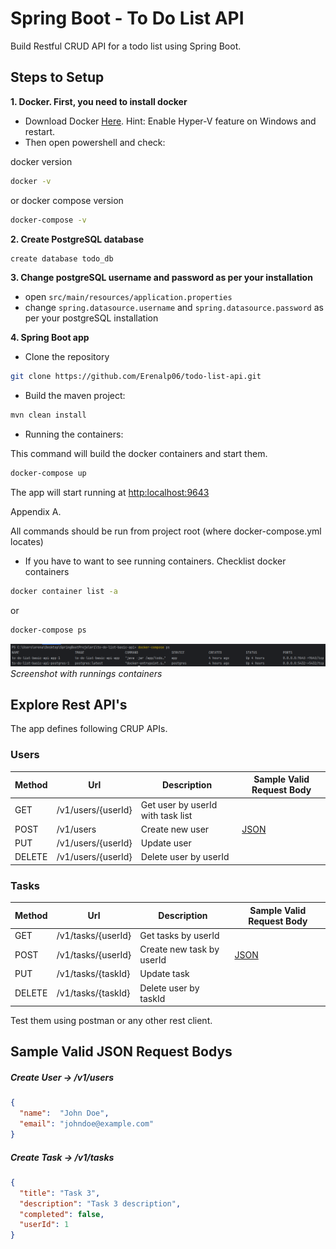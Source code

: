 # Spring Boot - To Do List API

Build Restful CRUD API for a todo list using Spring Boot.

## Steps to Setup

**1. Docker. First, you need to install docker**

* Download Docker [Here](https://docs.docker.com/docker-for-windows/install/). Hint: Enable Hyper-V feature on Windows and restart.
* Then open powershell and check:

docker version
```bash
docker -v
```

or docker compose version
```bash
docker-compose -v
```

**2. Create PostgreSQL database**
```bash
create database todo_db
```

**3. Change postgreSQL username and password as per your installation**

+ open `src/main/resources/application.properties`
+ change `spring.datasource.username` and `spring.datasource.password` as per your postgreSQL installation

**4. Spring Boot app**
* Clone the repository
```bash
git clone https://github.com/Erenalp06/todo-list-api.git
```
* Build the maven project:
```bash
mvn clean install
```
* Running the containers:

This command will build the docker containers and start them.
```bash
docker-compose up
```

The app will start running at <http:localhost:9643>

Appendix A.

All commands should be run from project root (where docker-compose.yml locates)

* If you have to want to see running containers.
Checklist docker containers
```bash
docker container list -a
```
or
```bash
docker-compose ps
```

![Screenshot docker containers list](/docker_containers.png)
*Screenshot with runnings containers*


## Explore Rest API's

The app defines following CRUP APIs.

### Users

| Method | Url | Description | Sample Valid Request Body |
| ------ | --- | ----------- | ------------------------- |
| GET    | /v1/users/{userId} | Get user by userId with task list | |
| POST   | /v1/users | Create new user | [JSON](#usercreate) |
| PUT    | /v1/users/{userId} | Update user | |
| DELETE | /v1/users/{userId} | Delete user by userId | |

### Tasks

| Method | Url | Description | Sample Valid Request Body |
| ------ | --- | ----------- | ------------------------- |
| GET    | /v1/tasks/{userId} | Get tasks by userId | |
| POST   | /v1/tasks/{userId} | Create new task by userId | [JSON](#taskcreate) |
| PUT    | /v1/tasks/{taskId} | Update task | |
| DELETE | /v1/tasks/{taskId} | Delete user by taskId | |

Test them using postman or any other rest client.

## Sample Valid JSON Request Bodys

##### <a id="usercreate">Create User -> /v1/users</a>
```json
{
  "name":  "John Doe",
  "email": "johndoe@example.com"
}
```
##### <a id="taskcreate">Create Task -> /v1/tasks</a>
```json
{
  "title": "Task 3",
  "description": "Task 3 description",
  "completed": false,
  "userId": 1
}
```

